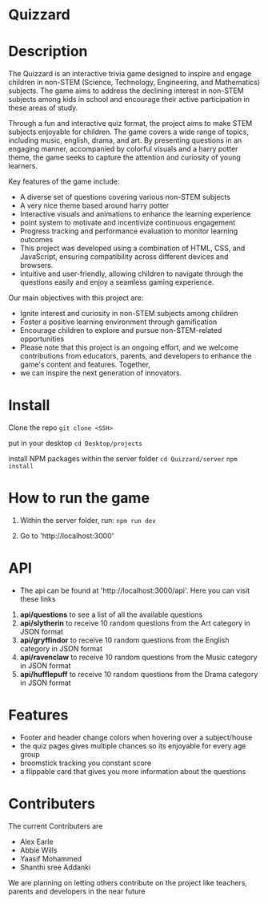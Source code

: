  <!-- Project Title -->

# Quizzard

# Description

The Quizzard is an interactive trivia game designed to inspire and engage children in non-STEM (Science, Technology, Engineering, and Mathematics) subjects. The game aims to address the declining interest in non-STEM subjects among kids in school and encourage their active participation in these areas of study.

Through a fun and interactive quiz format, the project aims to make STEM subjects enjoyable for children. The game covers a wide range of topics, including music, english, drama, and art. By presenting questions in an engaging manner, accompanied by colorful visuals and a harry potter theme, the game seeks to capture the attention and curiosity of young learners.

Key features of the game include:

- A diverse set of questions covering various non-STEM subjects
- A very nice theme based around harry potter
- Interactive visuals and animations to enhance the learning experience
- point system to motivate and incentivize continuous engagement
- Progress tracking and performance evaluation to monitor learning outcomes
- This project was developed using a combination of HTML, CSS, and JavaScript, ensuring compatibility across different devices and browsers.
- intuitive and user-friendly, allowing children to navigate through the questions easily and enjoy a seamless gaming experience.

Our main objectives with this project are:

- Ignite interest and curiosity in non-STEM subjects among children
- Foster a positive learning environment through gamification
- Encourage children to explore and pursue non-STEM-related opportunities
- Please note that this project is an ongoing effort, and we welcome contributions from educators, parents, and developers to enhance the game's content and features. Together,
- we can inspire the next generation of innovators.

# Install

Clone the repo `git clone <SSH>`

put in your desktop `cd Desktop/projects`

install NPM packages within the server folder `cd Quizzard/server` `npm install`

# How to run the game

1. Within the server folder, run: `npm run dev`

2. Go to 'http://localhost:3000'

# API

- The api can be found at 'http://localhost:3000/api'. Here you can visit these links

1. **api/questions** to see a list of all the available questions
2. **api/slytherin** to receive 10 random questions from the Art category in JSON format
3. **api/gryffindor** to receive 10 random questions from the English category in JSON format
4. **api/ravenclaw** to receive 10 random questions from the Music category in JSON format
5. **api/hufflepuff** to receive 10 random questions from the Drama category in JSON format

# Features

- Footer and header change colors when hovering over a subject/house
- the quiz pages gives multiple chances so its enjoyable for every age group
- broomstick tracking you constant score
- a flippable card that gives you more information about the questions

# Contributers

The current Contributers are

- Alex Earle
- Abbie Wills
- Yaasif Mohammed
- Shanthi sree Addanki

We are planning on letting others contribute on the project like teachers, parents and developers in the near future

```

```
